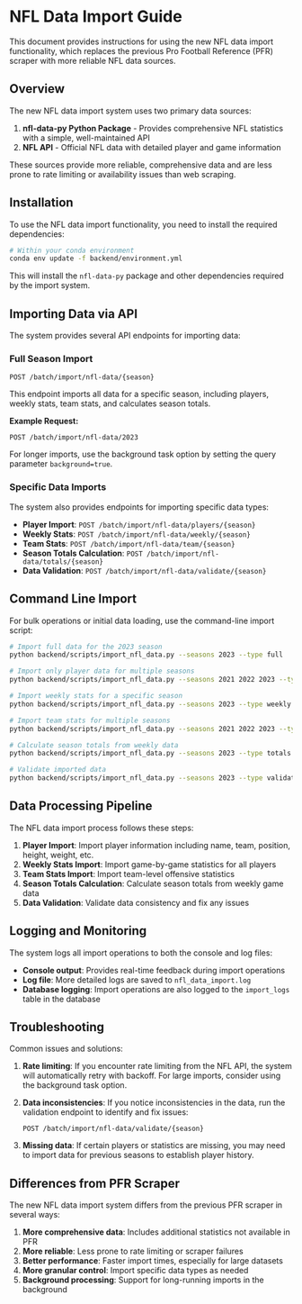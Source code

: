 # NFL Data Import Guide

This document provides instructions for using the new NFL data import functionality, which replaces the previous Pro Football Reference (PFR) scraper with more reliable NFL data sources.

## Overview

The new NFL data import system uses two primary data sources:

1. **nfl-data-py Python Package** - Provides comprehensive NFL statistics with a simple, well-maintained API
2. **NFL API** - Official NFL data with detailed player and game information

These sources provide more reliable, comprehensive data and are less prone to rate limiting or availability issues than web scraping.

## Installation

To use the NFL data import functionality, you need to install the required dependencies:

```bash
# Within your conda environment
conda env update -f backend/environment.yml
```

This will install the `nfl-data-py` package and other dependencies required by the import system.

## Importing Data via API

The system provides several API endpoints for importing data:

### Full Season Import

```
POST /batch/import/nfl-data/{season}
```

This endpoint imports all data for a specific season, including players, weekly stats, team stats, and calculates season totals.

**Example Request:**
```http
POST /batch/import/nfl-data/2023
```

For longer imports, use the background task option by setting the query parameter `background=true`.

### Specific Data Imports

The system also provides endpoints for importing specific data types:

- **Player Import**: `POST /batch/import/nfl-data/players/{season}`
- **Weekly Stats**: `POST /batch/import/nfl-data/weekly/{season}`
- **Team Stats**: `POST /batch/import/nfl-data/team/{season}`
- **Season Totals Calculation**: `POST /batch/import/nfl-data/totals/{season}`
- **Data Validation**: `POST /batch/import/nfl-data/validate/{season}`

## Command Line Import

For bulk operations or initial data loading, use the command-line import script:

```bash
# Import full data for the 2023 season
python backend/scripts/import_nfl_data.py --seasons 2023 --type full

# Import only player data for multiple seasons
python backend/scripts/import_nfl_data.py --seasons 2021 2022 2023 --type players

# Import weekly stats for a specific season
python backend/scripts/import_nfl_data.py --seasons 2023 --type weekly

# Import team stats for multiple seasons
python backend/scripts/import_nfl_data.py --seasons 2021 2022 2023 --type team

# Calculate season totals from weekly data
python backend/scripts/import_nfl_data.py --seasons 2023 --type totals

# Validate imported data
python backend/scripts/import_nfl_data.py --seasons 2023 --type validate
```

## Data Processing Pipeline

The NFL data import process follows these steps:

1. **Player Import**: Import player information including name, team, position, height, weight, etc.
2. **Weekly Stats Import**: Import game-by-game statistics for all players
3. **Team Stats Import**: Import team-level offensive statistics
4. **Season Totals Calculation**: Calculate season totals from weekly game data
5. **Data Validation**: Validate data consistency and fix any issues

## Logging and Monitoring

The system logs all import operations to both the console and log files:

- **Console output**: Provides real-time feedback during import operations
- **Log file**: More detailed logs are saved to `nfl_data_import.log`
- **Database logging**: Import operations are also logged to the `import_logs` table in the database

## Troubleshooting

Common issues and solutions:

1. **Rate limiting**: If you encounter rate limiting from the NFL API, the system will automatically retry with backoff. For large imports, consider using the background task option.

2. **Data inconsistencies**: If you notice inconsistencies in the data, run the validation endpoint to identify and fix issues:
   ```
   POST /batch/import/nfl-data/validate/{season}
   ```

3. **Missing data**: If certain players or statistics are missing, you may need to import data for previous seasons to establish player history.

## Differences from PFR Scraper

The new NFL data import system differs from the previous PFR scraper in several ways:

1. **More comprehensive data**: Includes additional statistics not available in PFR
2. **More reliable**: Less prone to rate limiting or scraper failures
3. **Better performance**: Faster import times, especially for large datasets
4. **More granular control**: Import specific data types as needed
5. **Background processing**: Support for long-running imports in the background